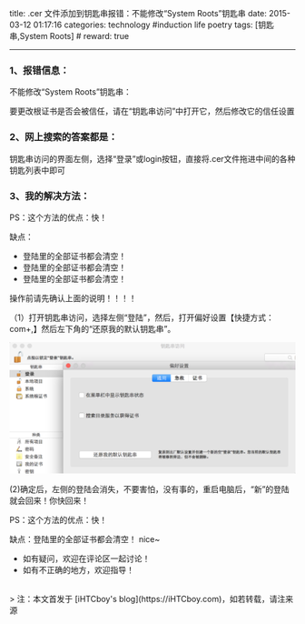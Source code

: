 title: .cer 文件添加到钥匙串报错：不能修改“System Roots”钥匙串
date: 2015-03-12 01:17:16
categories: technology #induction life poetry
tags: [钥匙串,System Roots]  # <!--more-->
reward: true

---

### 1、报错信息：

不能修改“System Roots”钥匙串：

要更改根证书是否会被信任，请在“钥匙串访问”中打开它，然后修改它的信任设置

<!--more-->

### 2、网上搜索的答案都是：

钥匙串访问的界面左侧，选择“登录”或login按钮，直接将.cer文件拖进中间的各种钥匙列表中即可

### 3、我的解决方法：

PS：这个方法的优点：快！

缺点：
- 登陆里的全部证书都会清空！
- 登陆里的全部证书都会清空！
- 登陆里的全部证书都会清空！

操作前请先确认上面的说明！！！！

（1）打开钥匙串访问，选择左侧“登陆”，然后，打开偏好设置【快捷方式：com+,】然后左下角的“还原我的默认钥匙串”。

![钥匙串的偏好设置.png](https://github.com/iHTCboy/iGallery/raw/master/BlogImages/2015/03/钥匙串的偏好设置.png)

(2)确定后，左侧的登陆会消失，不要害怕，没有事的，重启电脑后，“新”的登陆就会回来！你快回来！

PS：这个方法的优点：快！

缺点：登陆里的全部证书都会清空！
nice~


- 如有疑问，欢迎在评论区一起讨论！
- 如有不正确的地方，欢迎指导！

<br>
> 注：本文首发于 [iHTCboy's blog](https://iHTCboy.com)，如若转载，请注来源



